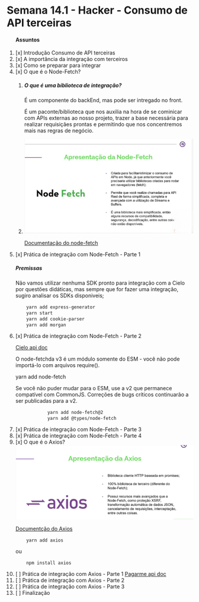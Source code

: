 # Semana 14.1 - Hacker - Consumo de API terceiras

<ol>
<h4>Assuntos</h4>
<li>[x] Introdução Consumo de API terceiras</li>
<li>[x] A importância da integração com terceiros</li>
<li>[x] Como se preparar para integrar</li>
<li>[x] O que é o Node-Fetch?<br/>
<ol>
<li>
<h5>O que é uma biblioteca de integração?</h5>
<p>
É um componente do backEnd, mas pode ser intregado no front. 
</p>
<p>É um paconte/biblioteca que nos auxilia na hora de se cominicar com APIs externas ao nosso projeto, trazer a base necessária para realizar requisiçães prontas e permitindo que nos concentremos mais nas regras de negócio.</p>
</li>
<li>
<img src="./img/1.png">
<br/>

<a href="https://www.npmjs.com/package/node-fetch">Documentação do node-fetch</a>

</li>
</ol>
</li>
<li>[x] Prática de integração com Node-Fetch - Parte 1
<h5>Premissas</h5>
<p>Não vamos utilizar nenhuma SDK pronto para integração com a Cielo por questões didáticas, mas sempre que for fazer uma integração, sugiro analisar os SDKs disponiveis;</p>

        yarn add express-generator
        yarn start
        yarn add cookie-parser
        yarn add morgan



</li>
<li>[x] Prática de integração com Node-Fetch - Parte 2

<a href="https://developercielo.github.io/manual/cielo-ecommerce#sobre-o-sandbox">Cielo api doc</a>
<p>O node-fetchda v3 é um módulo somente do ESM - você não pode importá-lo com arquivos require().</p>
<p>     yarn add node-fetch
</p>

<p>Se você não puder mudar para o ESM, use a v2 que permanece compatível com CommonJS. Correções de bugs críticos continuarão a ser publicadas para a v2.</p>

                yarn add node-fetch@2
                yarn add @types/node-fetch

</li>
<li>[x] Prática de integração com Node-Fetch - Parte 3</li>
<li>[x] Prática de integração com Node-Fetch - Parte 4</li>
<li>[x] O que é o Axios?
<img src="./img/2.png">
<p><a href="https://www.npmjs.com/package/axios">Documentção do Axios</a></p>
        
        yarn add axios
        
<p>ou</p>
        
        npm install axios
        
</li>
<li>[ ] Prática de integração com Axios - Parte 1
<a href="https://docs.pagar.me/">Pagarme api doc</a>
</li>
<li>[ ] Prática de integração com Axios - Parte 2</li>
<li>[ ] Prática de integração com Axios - Parte 3</li>
<li>[ ] Finalização</li>

</ol>
